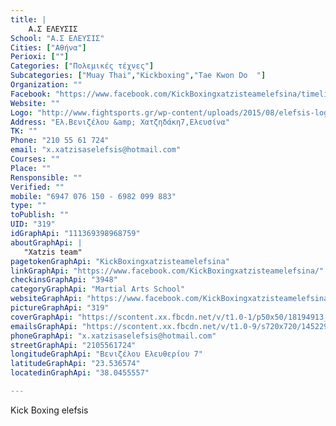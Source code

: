 ```yaml
---
title: |
    Α.Σ ΕΛΕΥΣΙΣ
School: "Α.Σ ΕΛΕΥΣΙΣ"
Cities: ["Αθήνα"]
Perioxi: [""]
Categories: ["Πολεμικές τέχνες"]
Subcategories: ["Muay Thai","Kickboxing","Tae Kwon Do  "]
Organization: ""
Facebook: "https://www.facebook.com/KickBoxingxatzisteamelefsina/timeline"
Website: ""
Logo: "http://www.fightsports.gr/wp-content/uploads/2015/08/elefsis-logo.jpg"
Address: "Ελ.Βενιζέλου &amp; Χατζηδάκη7,Ελευσίνα"
TK: ""
Phone: "210 55 61 724"
email: "x.xatzisaselefsis@hotmail.com"
Courses: ""
Place: ""
Rensponsible: ""
Verified: ""
mobile: "6947 076 150 - 6982 099 883"
type: ""
toPublish: ""
UID: "319"
idGraphApi: "111369398968759"
aboutGraphApi: | 
   "Xatzis team"
pagetokenGraphApi: "KickBoxingxatzisteamelefsina"
linkGraphApi: "https://www.facebook.com/KickBoxingxatzisteamelefsina/"
checkinsGraphApi: "3948"
categoryGraphApi: "Martial Arts School"
websiteGraphApi: "https://www.facebook.com/KickBoxingxatzisteamelefsina"
pictureGraphApi: "319"
coverGraphApi: "https://scontent.xx.fbcdn.net/v/t1.0-1/p50x50/18194913_1102599326512423_8874602344151178545_n.jpg?oh=015c02f9350d0ab402973ac70333bbb4&amp;oe=5B0B0A7F"
emailsGraphApi: "https://scontent.xx.fbcdn.net/v/t1.0-9/s720x720/14522966_920907284681629_6654494822101562483_n.jpg?oh=9e68ae7b06493a9c96aa342331fe8ede&amp;oe=5B0B333C"
phoneGraphApi: "x.xatzisaselefsis@hotmail.com"
streetGraphApi: "2105561724"
longitudeGraphApi: "Βενιζέλου Ελευθερίου 7"
latitudeGraphApi: "23.536574"
locatedinGraphApi: "38.0455557"

---
```


Kick Boxing elefsis

